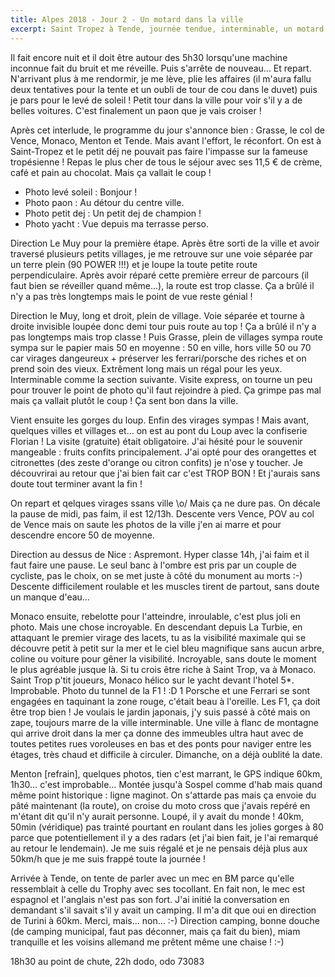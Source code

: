 ```yaml
---
title: Alpes 2018 - Jour 2 - Un motard dans la ville
excerpt: Saint Tropez à Tende, journée tendue, interminable, un motard dans la ville.
---
```


Il fait encore nuit et il doit être autour des 5h30 lorsqu'une machine inconnue fait du bruit et me réveille. Puis s'arrête de nouveau... Et repart. N'arrivant plus à me rendormir, je me lève, plie les affaires (il m'aura fallu deux tentatives pour la tente et un oubli de tour de cou dans le duvet) puis je pars pour le levé de soleil ! Petit tour dans la ville pour voir s'il y a de belles voitures. C'est finalement un paon que je vais croiser !

Après cet interlude, le programme du jour s'annonce bien : Grasse, le col de Vence, Monaco, Menton et Tende. Mais avant l'effort, le réconfort. On est à Saint-Tropez et le petit déj ne pouvait pas faire l'impasse sur la fameuse tropésienne ! Repas le plus cher de tous le séjour avec ses 11,5 € de crème, café et pain au chocolat. Mais ça vallait le coup !

* Photo levé soleil : Bonjour !
* Photo paon : Au détour du centre ville.
* Photo petit dej : Un petit dej de champion !
* Photo yacht : Vue depuis ma terrasse perso.

Direction Le Muy pour la première étape. Après être sorti de la ville et avoir traversé plusieurs petits villages, je me retrouve sur une voie séparée par un terre plein (90 POWER !!!) et je loupe la toute petite route perpendiculaire. Après avoir réparé cette première erreur de parcours (il faut bien se réveiller quand même...), la route est trop classe. Ça a brûlé il n'y a pas très longtemps mais le point de vue reste génial !

<!-- 09/09/2018, levé 0530, odo 72787 -->

<!-- Levé à cause d'une machine qui fait du bordel. Pas possible de me rendormir, pliage duvet et tente. Go pour lever de soleil ! -->

<!-- 1h plus tard et 2 tentatives de pliage de tente plus tard tout est empaqueté, pilote compirs. Mais… Il est où mon tour de cou ?! Dans la capuche du duvet ! le plus simple à plier… -->
<!-- Petit tour jusqu'à la plage pour lever de soleil détour pour trouver ma tropézienne -->
<!-- Vu un paon et hotel 5 étoiles mais que des pauvres : plus de mercedes que de Porsche. -->

<!-- Tropézienne + pain choc + café allongé : 11.5 mais serveuse un peu rude, presque comme hier. Sans doute ces riches qui prennent de haut dont je fais l'expérience ou pas réveillée ? Dégustation au vieux port, indécence, définition [photo yacht] -->

<!-- Avant l'effort, le réconfort puis got vers l'aventure et au delà ! -->

Direction le Muy, long et droit, plein de village. Voie séparée et tourne à droite invisible loupée donc demi tour puis  route au top ! Ça a brûlé il n'y a pas longtemps mais trop classe ! Puis Grasse, plein de villages sympa route sympa sur le papier mais 50 en moyenne : 50 en ville, hors ville 50 ou 70 car virages dangeureux + préserver les ferrari/porsche des riches et on prend soin des vieux. Extrêment long mais un régal pour les yeux. Interminable comme la section suivante.
Visite express, on tourne un peu pour trouver le point de photo qu'il faut rejoindre à pied. Ça grimpe pas mal mais ça vallait plutôt le coup ! Ça sent bon dans la ville.

Vient ensuite les gorges du loup. Enfin des virages sympas ! Mais avant, quelques villes et villages et… on est au pont du Loup avec la confiserie Florian ! La visite (gratuite) était obligatoire. J'ai hésité pour le souvenir mangeable : fruits confits principalement. J'ai opté pour des orangettes et citronettes (des zeste d'orange ou citron confits) je n'ose y toucher. Je découvrirai au retour que j'ai bien fait car c'est TROP BON ! Et j'aurais sans doute tout terminer avant la fin !

On repart et qelques virages ssans ville \o/ Mais ça ne dure pas. On décale la pause de midi, pas faim, il est 12/13h.
Descente vers Vence, POV au col de Vence mais on saute les photos de la ville j'en ai marre et pour descendre encore 50 de moyenne.

Direction au dessus de Nice : Aspremont. Hyper classe 14h, j'ai faim et il faut faire une pause. Le seul banc à l'ombre est pris par un couple de cycliste, pas le choix, on se met juste à côté du monument au morts :-)
Descente difficilement roulable et les muscles tirent de partout, sans doute un manque d'eau…

Monaco ensuite, rebelotte pour l'atteindre, inroulable, c'est plus joli en photo. Mais une chose incroyable. En descendant depuis La Turbie, en attaquant le premier virage des lacets, tu as la visibilité maximale qui se découvre petit à petit sur la mer et le ciel bleu magnifique sans aucun arbre, coline ou voiture pour gêner la visibilité. Incroyable, sans doute le moment le plus agréable jusque là. Si tu crois être riche à Saint Trop, va à Monaco. Saint Trop p'tit joueurs, Monaco hélico sur le yacht devant l'hotel 5*. Improbable. Photo du tunnel de la F1 ! :D
1 Porsche et une Ferrari se sont engagées en taquinant la zone rouge, c'était beau à l'oreille. Les F1, ça doit être trop bien ! Je voulais le jardin japonais, j'y suis passé à côté mais on zape, toujours marre de la ville interminable. Une ville à flanc de montagne qui arrive droit dans la mer ça donne des immeubles ultra haut avec de toutes petites rues voroleuses en bas et des ponts pour naviger entre les étages, très chaud et difficile à circuler. Dimanche, on a déjà oublité la date.

Menton [refrain], quelques photos, tien c'est marrant, le GPS indique 60km, 1h30… c'est improbable… Montée jusqu'à Sospel comme d'hab mais quand même point historique : ligne maginot. On s'attarde pas mais ça envoie du pâté maintenant (la route), on croise du moto cross que j'avais repéré en m'étant dit qu'il n'y aurait personne. Loupé, il y avait du monde !
40km, 50min (véridique) pas trainté pourtant en roulant dans les jolies gorges à 80 parce que potentiellement il y a des radars (et j'ai bien fait, je l'ai remarqué au retour le lendemain). Je me suis régalé et je ne pensais déjà plus aux 50km/h que je me suis frappé toute la journée !

Arrivée à Tende, on tente de parler avec un mec en BM parce qu'elle ressemblait à celle du Trophy avec ses tocollant. En fait non, le mec est espagnol et l'anglais n'est pas son fort. J'ai initié la conversation en demandant s'il savait s'il y avait un camping. Il m'a dit que oui en direction de Turini à 60km. Merci, mais… non… :-)
Direction camping, bonne douche (de camping municipal, faut pas déconner, mais ça fait du bien), miam tranquille et les voisins allemand me prêtent même une chaise ! :-)

18h30 au point de chute, 22h dodo, odo 73083
